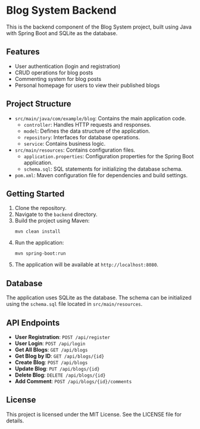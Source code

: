 # Blog System Backend

This is the backend component of the Blog System project, built using Java with Spring Boot and SQLite as the database.

## Features

- User authentication (login and registration)
- CRUD operations for blog posts
- Commenting system for blog posts
- Personal homepage for users to view their published blogs

## Project Structure

- `src/main/java/com/example/blog`: Contains the main application code.
  - `controller`: Handles HTTP requests and responses.
  - `model`: Defines the data structure of the application.
  - `repository`: Interfaces for database operations.
  - `service`: Contains business logic.
- `src/main/resources`: Contains configuration files.
  - `application.properties`: Configuration properties for the Spring Boot application.
  - `schema.sql`: SQL statements for initializing the database schema.
- `pom.xml`: Maven configuration file for dependencies and build settings.

## Getting Started

1. Clone the repository.
2. Navigate to the `backend` directory.
3. Build the project using Maven:
   ```
   mvn clean install
   ```
4. Run the application:
   ```
   mvn spring-boot:run
   ```
5. The application will be available at `http://localhost:8080`.

## Database

The application uses SQLite as the database. The schema can be initialized using the `schema.sql` file located in `src/main/resources`.

## API Endpoints

- **User Registration**: `POST /api/register`
- **User Login**: `POST /api/login`
- **Get All Blogs**: `GET /api/blogs`
- **Get Blog by ID**: `GET /api/blogs/{id}`
- **Create Blog**: `POST /api/blogs`
- **Update Blog**: `PUT /api/blogs/{id}`
- **Delete Blog**: `DELETE /api/blogs/{id}`
- **Add Comment**: `POST /api/blogs/{id}/comments`

## License

This project is licensed under the MIT License. See the LICENSE file for details.